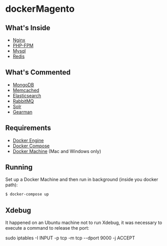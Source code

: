 # dockerMagento

## What's Inside
* [Nginx](http://nginx.org/)
* [PHP-FPM](http://php-fpm.org/)
* [Mysql](http://www.mysql.com/)
* [Redis](http://redis.io/)


## What's Commented
* [MongoDB](http://www.mongodb.org/)
* [Memcached](http://memcached.org/)
* [Elasticsearch](http://www.elasticsearch.org/)
* [RabbitMQ](https://www.rabbitmq.com/)
* [Solr](http://lucene.apache.org/solr/)
* [Gearman](http://gearman.org/)


## Requirements
* [Docker Engine](https://docs.docker.com/installation/)
* [Docker Compose](https://docs.docker.com/compose/)
* [Docker Machine](https://docs.docker.com/machine/) (Mac and Windows only)

## Running
Set up a Docker Machine and then run in background (inside you docker path):
```sh
$ docker-compose up
```

## Xdebug

It happened on an Ubuntu machine not to run Xdebug, it was necessary to execute a command to release the port:

sudo iptables -I INPUT -p tcp -m tcp --dport 9000 -j ACCEPT
